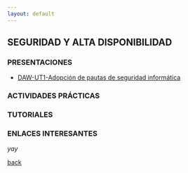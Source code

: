 ```yaml
---
layout: default
---
```


## SEGURIDAD Y ALTA DISPONIBILIDAD

### PRESENTACIONES  

* [DAW-UT1-Adopción de pautas de seguridad informática](https://slides.com/manueljesusrodriguezarabi/hlc-ut01-analisis-forense-de-sistemas-informaticos/fullscreen)

### ACTIVIDADES PRÁCTICAS

### TUTORIALES

### ENLACES INTERESANTES

_yay_

[back](./)
